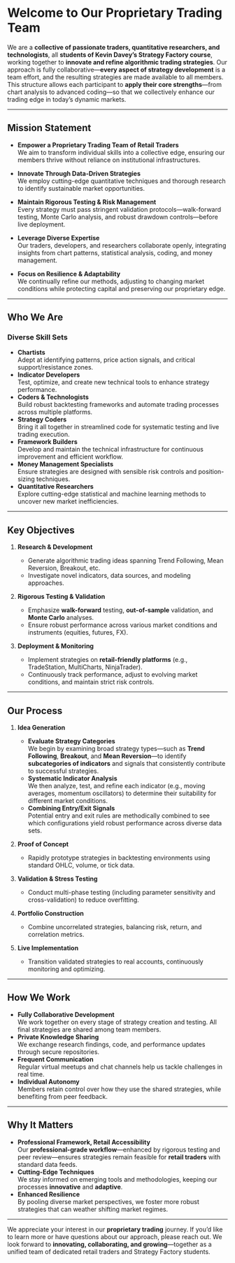 # Welcome to Our Proprietary Trading Team

We are a **collective of passionate traders, quantitative researchers, and technologists**, all **students of Kevin Davey’s Strategy Factory course**, working together to **innovate and refine algorithmic trading strategies**. Our approach is fully collaborative—**every aspect of strategy development** is a team effort, and the resulting strategies are made available to all members. This structure allows each participant to **apply their core strengths**—from chart analysis to advanced coding—so that we collectively enhance our trading edge in today’s dynamic markets.

---

## Mission Statement

- **Empower a Proprietary Trading Team of Retail Traders**  
  We aim to transform individual skills into a collective edge, ensuring our members thrive without reliance on institutional infrastructures.

- **Innovate Through Data-Driven Strategies**  
  We employ cutting-edge quantitative techniques and thorough research to identify sustainable market opportunities.

- **Maintain Rigorous Testing & Risk Management**  
  Every strategy must pass stringent validation protocols—walk-forward testing, Monte Carlo analysis, and robust drawdown controls—before live deployment.

- **Leverage Diverse Expertise**  
  Our traders, developers, and researchers collaborate openly, integrating insights from chart patterns, statistical analysis, coding, and money management.

- **Focus on Resilience & Adaptability**  
  We continually refine our methods, adjusting to changing market conditions while protecting capital and preserving our proprietary edge.

---

## Who We Are

### Diverse Skill Sets  
- **Chartists**  
  Adept at identifying patterns, price action signals, and critical support/resistance zones.  
- **Indicator Developers**  
  Test, optimize, and create new technical tools to enhance strategy performance.  
- **Coders & Technologists**  
  Build robust backtesting frameworks and automate trading processes across multiple platforms.  
- **Strategy Coders**  
  Bring it all together in streamlined code for systematic testing and live trading execution.  
- **Framework Builders**  
  Develop and maintain the technical infrastructure for continuous improvement and efficient workflow.  
- **Money Management Specialists**  
  Ensure strategies are designed with sensible risk controls and position-sizing techniques.  
- **Quantitative Researchers**  
  Explore cutting-edge statistical and machine learning methods to uncover new market inefficiencies.

---

## Key Objectives

1. **Research & Development**  
   - Generate algorithmic trading ideas spanning Trend Following, Mean Reversion, Breakout, etc.  
   - Investigate novel indicators, data sources, and modeling approaches.  

2. **Rigorous Testing & Validation**  
   - Emphasize **walk-forward** testing, **out-of-sample** validation, and **Monte Carlo** analyses.  
   - Ensure robust performance across various market conditions and instruments (equities, futures, FX).  

3. **Deployment & Monitoring**  
   - Implement strategies on **retail-friendly platforms** (e.g., TradeStation, MultiCharts, NinjaTrader).  
   - Continuously track performance, adjust to evolving market conditions, and maintain strict risk controls.

---

## Our Process

1. **Idea Generation**  
   - **Evaluate Strategy Categories**  
     We begin by examining broad strategy types—such as **Trend Following**, **Breakout**, and **Mean Reversion**—to identify **subcategories of indicators** and signals that consistently contribute to successful strategies.  
   - **Systematic Indicator Analysis**  
     We then analyze, test, and refine each indicator (e.g., moving averages, momentum oscillators) to determine their suitability for different market conditions.  
   - **Combining Entry/Exit Signals**  
     Potential entry and exit rules are methodically combined to see which configurations yield robust performance across diverse data sets.

2. **Proof of Concept**  
   - Rapidly prototype strategies in backtesting environments using standard OHLC, volume, or tick data.  

3. **Validation & Stress Testing**  
   - Conduct multi-phase testing (including parameter sensitivity and cross-validation) to reduce overfitting.  

4. **Portfolio Construction**  
   - Combine uncorrelated strategies, balancing risk, return, and correlation metrics.  

5. **Live Implementation**  
   - Transition validated strategies to real accounts, continuously monitoring and optimizing.

---

## How We Work

- **Fully Collaborative Development**  
  We work together on every stage of strategy creation and testing. All final strategies are shared among team members.  
- **Private Knowledge Sharing**  
  We exchange research findings, code, and performance updates through secure repositories.  
- **Frequent Communication**  
  Regular virtual meetups and chat channels help us tackle challenges in real time.  
- **Individual Autonomy**  
  Members retain control over how they use the shared strategies, while benefiting from peer feedback.

---

## Why It Matters

- **Professional Framework, Retail Accessibility**  
  Our **professional-grade workflow**—enhanced by rigorous testing and peer review—ensures strategies remain feasible for **retail traders** with standard data feeds.  
- **Cutting-Edge Techniques**  
  We stay informed on emerging tools and methodologies, keeping our processes **innovative** and **adaptive**.  
- **Enhanced Resilience**  
  By pooling diverse market perspectives, we foster more robust strategies that can weather shifting market regimes.

---

We appreciate your interest in our **proprietary trading** journey. If you’d like to learn more or have questions about our approach, please reach out. We look forward to **innovating, collaborating, and growing**—together as a unified team of dedicated retail traders and Strategy Factory students.
